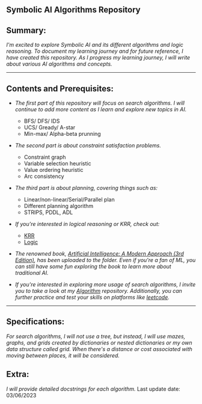 Symbolic AI Algorithms Repository
---

## Summary:

_I'm excited to explore Symbolic AI and its different algorithms and logic reasoning. To document my learning journey and for future reference, I have created this repository. As I progress my learning journey, I will write about various AI algorithms and concepts._

---

## Contents and Prerequisites:

- _The first part of this repository will focus on search algorithms. I will continue to add more content as I learn and explore new topics in AI._
   - BFS/ DFS/ IDS
   - UCS/ Gready/ A-star
   - Min-max/ Alpha-beta prunning

- _The second part is about constraint satisfaction problems._ 
  - Constraint graph
  - Variable selection heuristic
  - Value ordering heuristic
  - Arc consistency
 
- _The third part is about planning, covering things such as:_
  - Linear/non-linear/Serial/Parallel plan
  - Different planning algorithm
  - STRIPS, PDDL, ADL

- _If you're interested in logical reasoning or KRR, check out:_
  - [KRR](https://github.com/JasperZhang121/Vaults/tree/main/Artificial%20Intelligence/Symbolic%20AI/3.%20KRR)  
  - [Logic](https://github.com/JasperZhang121/Logic)
    
- _The renowned book, [Artificial Intelligence: A Modern Approach (3rd Edition)](https://github.com/JasperZhang121/Symbolic-AI-algo/tree/master/AIMA_3rd_edition), has been uploaded to the folder. Even if you're a fan of ML, you can still have some fun exploring the book to learn more about traditional AI._

- _If you're interested in exploring more usage of search algorithms, I invite you to take a look at my [Algorithm](https://github.com/JasperZhang121/Algorithm) repository. Additionally, you can further practice and test your skills on platforms like [leetcode](https://leetcode.com/)._ 

---

## Specifications:

_For search algorithms, I will not use a tree, but instead, I will use mazes, graphs, and grids created by dictionaries or nested dictionaries or my own data structure called grid. When there's a distance or cost associated with moving between places, it will be considered._

## Extra:

_I will provide detailed docstrings for each algorithm._
Last update date: 03/06/2023


